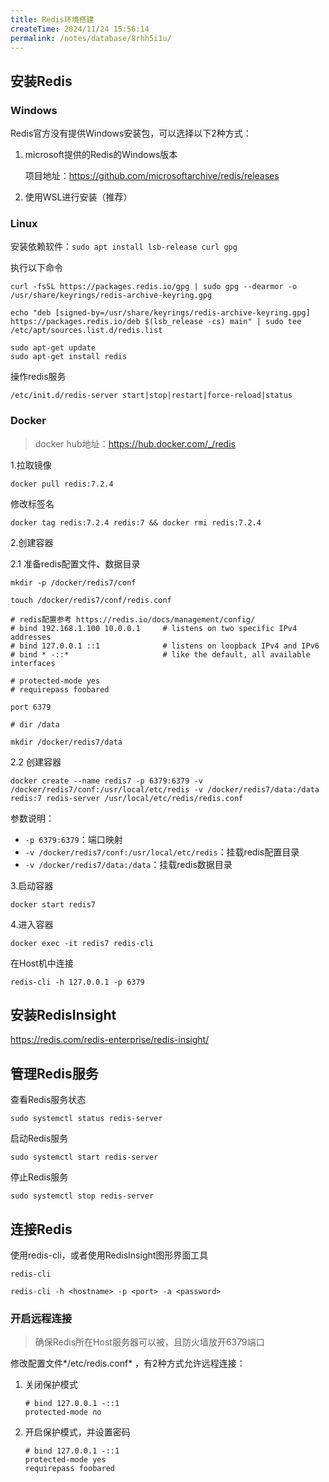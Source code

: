 ```yaml
---
title: Redis环境搭建
createTime: 2024/11/24 15:56:14
permalink: /notes/database/8rhh5i1u/
---
```

## 安装Redis

### Windows

Redis官方没有提供Windows安装包，可以选择以下2种方式：

1. microsoft提供的Redis的Windows版本

   项目地址：https://github.com/microsoftarchive/redis/releases

2. 使用WSL进行安装（推荐）

### Linux

安装依赖软件：`sudo apt install lsb-release curl gpg`

执行以下命令

```shell
curl -fsSL https://packages.redis.io/gpg | sudo gpg --dearmor -o /usr/share/keyrings/redis-archive-keyring.gpg

echo "deb [signed-by=/usr/share/keyrings/redis-archive-keyring.gpg] https://packages.redis.io/deb $(lsb_release -cs) main" | sudo tee /etc/apt/sources.list.d/redis.list

sudo apt-get update
sudo apt-get install redis
```

操作redis服务

`/etc/init.d/redis-server start|stop|restart|force-reload|status`

### Docker

> docker hub地址：https://hub.docker.com/_/redis

1.拉取镜像

`docker pull redis:7.2.4`

修改标签名

`docker tag redis:7.2.4 redis:7 && docker rmi redis:7.2.4`

2.创建容器

2.1 准备redis配置文件、数据目录

`mkdir -p /docker/redis7/conf`

`touch /docker/redis7/conf/redis.conf`

```
# redis配置参考 https://redis.io/docs/management/config/
# bind 192.168.1.100 10.0.0.1     # listens on two specific IPv4 addresses
# bind 127.0.0.1 ::1              # listens on loopback IPv4 and IPv6
# bind * -::*                     # like the default, all available interfaces

# protected-mode yes
# requirepass foobared

port 6379

# dir /data
```

`mkdir /docker/redis7/data`

2.2 创建容器

`docker create --name redis7 -p 6379:6379 -v /docker/redis7/conf:/usr/local/etc/redis -v /docker/redis7/data:/data redis:7 redis-server /usr/local/etc/redis/redis.conf`

参数说明：

- `-p 6379:6379`：端口映射
- `-v /docker/redis7/conf:/usr/local/etc/redis`：挂载redis配置目录
- `-v /docker/redis7/data:/data`：挂载redis数据目录

3.启动容器

`docker start redis7`

4.进入容器

`docker exec -it redis7 redis-cli`

在Host机中连接

`redis-cli -h 127.0.0.1 -p 6379`

## 安装RedisInsight

https://redis.com/redis-enterprise/redis-insight/

## 管理Redis服务

查看Redis服务状态

`sudo systemctl status redis-server`

启动Redis服务

`sudo systemctl start redis-server`

停止Redis服务

`sudo systemctl stop redis-server`

## 连接Redis

使用redis-cli，或者使用RedisInsight图形界面工具

`redis-cli`

`redis-cli -h <hostname> -p <port> -a <password>`

### 开启远程连接

> 确保Redis所在Host服务器可以被，且防火墙放开6379端口

修改配置文件*/etc/redis.conf* ，有2种方式允许远程连接：

1. 关闭保护模式

   ```
   # bind 127.0.0.1 -::1
   protected-mode no
   ```

2. 开启保护模式，并设置密码

   ```
   # bind 127.0.0.1 -::1
   protected-mode yes
   requirepass foobared
   ```
